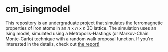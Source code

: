 # cm_isingmodel

This repository is an undergraduate project that simulates the ferromagnetic properties of Iron atoms in an $n\times n\times n$ 3D lattice.  The simulation uses an Ising model, simulated using a Metropolis-Hastings (or Markov-Chain Monte-Carlo) technique with a random walk proposal function.
If you're interested in the details, check out [the report!](https://github.com/buntonj/cm_isingmodel/blob/main/IsingModelReport.pdf)
